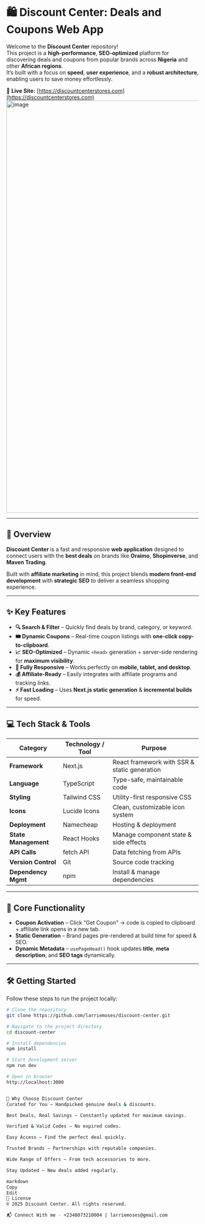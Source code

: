 # 🛍️ Discount Center: Deals and Coupons Web App

Welcome to the **Discount Center** repository!  
This project is a **high-performance**, **SEO-optimized** platform for discovering deals and coupons from popular brands across **Nigeria** and other **African regions**.  
It’s built with a focus on **speed**, **user experience**, and a **robust architecture**, enabling users to save money effortlessly.

🔗 **Live Site:** [https://discountcenterstores.com](https://discountcenterstores.com)
<img width="1920" height="1080" alt="image" src="https://github.com/user-attachments/assets/8e26674a-db60-431b-a696-7035274eeec5" />

---

## 🚀 Overview

**Discount Center** is a fast and responsive **web application** designed to connect users with the **best deals** on brands like **Oraimo**, **Shopinverse**, and **Maven Trading**.

Built with **affiliate marketing** in mind, this project blends **modern front-end development** with **strategic SEO** to deliver a seamless shopping experience.

---

## ✨ Key Features

* **🔍 Search & Filter** – Quickly find deals by brand, category, or keyword.
* **🎟️ Dynamic Coupons** – Real-time coupon listings with **one-click copy-to-clipboard**.
* **📈 SEO-Optimized** – Dynamic `<head>` generation + server-side rendering for **maximum visibility**.
* **📱 Fully Responsive** – Works perfectly on **mobile, tablet, and desktop**.
* **💰 Affiliate-Ready** – Easily integrates with affiliate programs and tracking links.
* **⚡ Fast Loading** – Uses **Next.js static generation** & **incremental builds** for speed.

---

## 💻 Tech Stack & Tools

| Category             | Technology / Tool | Purpose                                      |
| -------------------- | ----------------- | -------------------------------------------- |
| **Framework**        | Next.js           | React framework with SSR & static generation |
| **Language**         | TypeScript        | Type-safe, maintainable code                 |
| **Styling**          | Tailwind CSS      | Utility-first responsive CSS                 |
| **Icons**            | Lucide Icons      | Clean, customizable icon system              |
| **Deployment**       | Namecheap         | Hosting & deployment                         |
| **State Management** | React Hooks       | Manage component state & side effects        |
| **API Calls**        | fetch API         | Data fetching from APIs                      |
| **Version Control**  | Git               | Source code tracking                         |
| **Dependency Mgmt**  | npm               | Install & manage dependencies                |

---

## 🧠 Core Functionality

* **Coupon Activation** – Click “Get Coupon” → code is copied to clipboard + affiliate link opens in a new tab.
* **Static Generation** – Brand pages pre-rendered at build time for speed & SEO.
* **Dynamic Metadata** – `usePageHead()` hook updates **title**, **meta description**, and **SEO tags** dynamically.

---

## 🛠️ Getting Started

Follow these steps to run the project locally:

```bash
# Clone the repository
git clone https://github.com/larriemoses/discount-center.git

# Navigate to the project directory
cd discount-center

# Install dependencies
npm install

# Start development server
npm run dev

# Open in browser
http://localhost:3000


🏪 Why Choose Discount Center
Curated for You – Handpicked genuine deals & discounts.

Best Deals, Real Savings – Constantly updated for maximum savings.

Verified & Valid Codes – No expired codes.

Easy Access – Find the perfect deal quickly.

Trusted Brands – Partnerships with reputable companies.

Wide Range of Offers – From tech accessories to more.

Stay Updated – New deals added regularly.

markdown
Copy
Edit
📜 License
© 2025 Discount Center. All rights reserved.

📬 Connect With me - +2348073210004 | larriemoses@gmail.com
